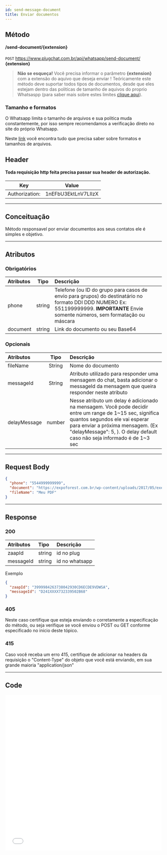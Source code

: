 ```yaml
---
id: send-message-document
title: Enviar documentos
---
```


## Método

#### /send-document/{extension}

`POST` https://www.plugchat.com.br/api/whatsapp/send-document/ **{extension}**

> **Não se esqueça!** Você precisa informar o parâmetro **{extension}** com a extensão do aquivo que deseja enviar ! Teóricamente este método deve suportar todos tipos de documentos, desde que eles estejam dentro das politícas de tamanho de aquivos do proprio Whatsaspp (para saber mais sobre estes limites [clique aqui]).

[clique aqui]: https://developers.facebook.com/docs/whatsapp/api/media/#post-processing

### Tamanho e formatos

O Whatsapp limita o tamanho de arquivos e sua politica muda constantemente, por isso sempre recomendamos a verificação direto no site do próprio Whatsapp.

Neste [link] você encontra tudo que precisa saber sobre formatos e tamanhos de arquivos.

[link]: https://developers.facebook.com/docs/whatsapp/api/media

## Header

#### Toda requisição http feita precisa passar sua header de autorização.

|      Key       |        Value        |
| :------------: | :-----------------: |
| Authorization: | 1nEFbU3EktLnV7LIIzX |

---

## Conceituação

Método responsavel por enviar documentos aos seus contatos ele é simples e objetivo.

---

## Atributos

### Obrigatórios

| Atributos | Tipo | Descrição |
| :-- | :-: | :-- |
| phone | string | Telefone (ou ID do grupo para casos de envio para grupos) do destinatário no formato DDI DDD NUMERO Ex: 551199999999. **IMPORTANTE** Envie somente números, sem formatação ou máscara |
| document | string | Link do documento ou seu Base64 |

### Opcionais

| Atributos | Tipo | Descrição |
| :-- | :-: | :-- |
| fileName | String | Nome do documento |
| messageId | String | Atributo utilizado para responder uma mensagem do chat, basta adicionar o messageId da mensagem que queira responder neste atributo |
| delayMessage | number | Nesse atributo um delay é adicionado na mensagem. Você pode decidir entre um range de 1~15 sec, significa quantos segundos ele vai esperar para enviar a próxima mensagem. (Ex "delayMessage": 5, ). O delay default caso não seja informado é de 1~3 sec |

---

## Request Body

```json
{
  "phone": "5544999999999",
  "document": "https://expoforest.com.br/wp-content/uploads/2017/05/exemplo.pdf",
  "fileName": "Meu PDF"
}
```

---

## Response

### 200

| Atributos | Tipo   | Descrição      |
| :-------- | :----- | :------------- |
| zaapId    | string | id no plug     |
| messageId | string | id no whatsapp |

Exemplo

```json
{
  "zaapId": "3999984263738042930CD6ECDE9VDWSA",
  "messageId": "D241XXXX732339502B68"
}
```

### 405

Neste caso certifique que esteja enviando o corretamente a especificação do método, ou seja verifique se você enviou o POST ou GET conforme especificado no inicio deste tópico.

### 415

Caso você receba um erro 415, certifique de adicionar na headers da requisição o "Content-Type" do objeto que você está enviando, em sua grande maioria "application/json"

---

## Code

<iframe src="//api.apiembed.com/?source=https://raw.githubusercontent.com/fourpixelit/plug-chat-docs/main/json-examples/send-document.json&targets=all" frameborder="0" scrolling="no" width="100%" height="500px" seamless></iframe>
